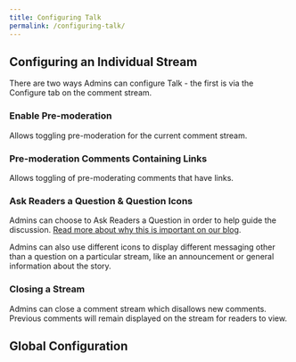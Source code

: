 ```yaml
---
title: Configuring Talk
permalink: /configuring-talk/
---
```


## Configuring an Individual Stream

There are two ways Admins can configure Talk - the first is via the Configure tab on the comment stream.

### Enable Pre-moderation

Allows toggling pre-moderation for the current comment stream.

### Pre-moderation Comments Containing Links

Allows toggling of pre-moderating comments that have links.

### Ask Readers a Question & Question Icons

Admins can choose to Ask Readers a Question in order to help guide the discussion. [Read more about why this is important on our blog](https://blog.coralproject.net/the-empty-box/).

Admins can also use different icons to display different messaging other than a question on a particular stream, like an announcement or general information about the story.

### Closing a Stream

Admins can close a comment stream which disallows new comments. Previous comments will remain displayed on the stream for readers to view.

## Global Configuration

